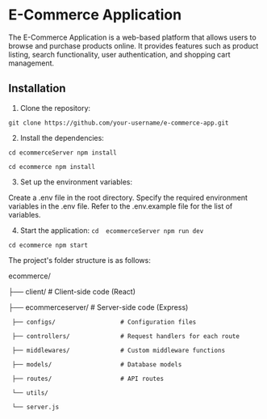 # E-Commerce Application

The E-Commerce Application is a web-based platform that allows users to browse and purchase products online. It provides features such as product listing, search functionality, user authentication, and shopping cart management.

## Installation

1. Clone the repository:

`git clone https://github.com/your-username/e-commerce-app.git
`

2. Install the dependencies:

 `cd ecommerceServer
npm install`

`cd ecommerce
npm install`

3. Set up the environment variables:


Create a .env file in the root directory.
Specify the required environment variables in the .env file. Refer to the .env.example file for the list of variables.


4. Start the application:
`cd  ecommerceServer
npm run dev`

`cd ecommerce
npm start`

The project's folder structure is as follows:


 ecommerce/

   ├── client/                      # Client-side code (React)

   ├── ecommerceserver/              # Server-side code (Express)

     ├── configs/                  # Configuration files

     ├── controllers/              # Request handlers for each route

     ├── middlewares/              # Custom middleware functions

     ├── models/                   # Database models

     ├── routes/                   # API routes

     └── utils/  

     └── server.js  
    
